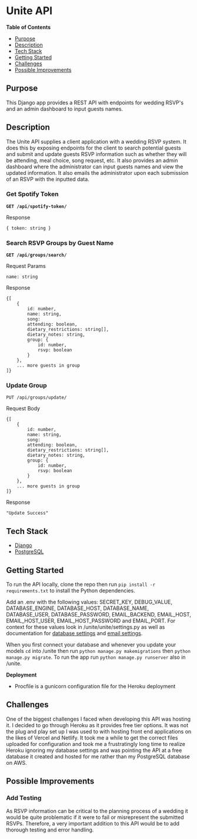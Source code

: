 
# Unite API

**Table of Contents**
- [Purpose](#purpose)
- [Description](#description)
- [Tech Stack](#tech-stack)
- [Getting Started](#getting-started)
- [Challenges](#challenges)
- [Possible Improvements](#possible-improvements)

## Purpose
This Django app provides a REST API with endpoints for wedding RSVP's and an admin dashboard to input guests names.

## Description
The Unite API supplies a client application with a wedding RSVP system. It does this by exposing endpoints for the client to search potential guests and submit and update guests RSVP information such as whether they will be attending, meal choice, song request, etc. It also provides an admin dashboard where the administrator can input guests names and view the updated information. It also emails the administrator upon each submission of an RSVP with the inputted data.

### Get Spotify Token
**`GET /api/spotify-token/`**

Response
```
{ token: string }
```

### Search RSVP Groups by Guest Name
**`GET /api/groups/search/`**

Request Params
```
name: string
```

Response
```
{[
    {
        id: number,
        name: string,
        song: 
        attending: boolean,
        dietary_restrictions: string[],
        dietary_notes: string,
        group: {
            id: number,
            rsvp: boolean
        }
    },
    ... more guests in group
]}
```

### Update Group
`PUT /api/groups/update/`

Request Body
```
{[
    {
        id: number,
        name: string,
        song: 
        attending: boolean,
        dietary_restrictions: string[],
        dietary_notes: string,
        group: {
            id: number,
            rsvp: boolean
        }
    },
    ... more guests in group
]}
```

Response
```
"Update Success"
```

## Tech Stack
- [Django](https://docs.djangoproject.com/en/3.2/)
- [PostgreSQL](https://www.postgresql.org/docs/)

## Getting Started
To run the API locally, clone the repo then run `pip install -r requirements.txt` to install the Python dependencies. 

Add an .env with the following values: SECRET_KEY, DEBUG_VALUE, DATABASE_ENGINE, DATABASE_HOST, DATABASE_NAME, DATABASE_USER, DATABASE_PASSWORD, EMAIL_BACKEND, EMAIL_HOST, EMAIL_HOST_USER, EMAIL_HOST_PASSWORD and EMAIL_PORT. For context for these values look in /unite/unite/settings.py as well as documentation for [database settings](https://docs.djangoproject.com/en/3.1/ref/settings/#databases) and [email settings](https://docs.djangoproject.com/en/3.1/ref/settings/#email-backend).

When you first connect your database and whenever you update your models `cd` into /unite then run `python manage.py makemigrations` then `python manage.py migrate`.
To run the app run `python manage.py runserver` also in /unite.

**Deployment**
- Procfile is a gunicorn configuration file for the Heroku deployment

## Challenges
One of the biggest challenges I faced when developing this API was hosting it. I decided to go through Heroku as it provides free tier options. It was not the plug and play set up I was used to with hosting front end applications on the likes of Vercel and Netlify. It took me a while to get the correct files uploaded for configuration and took me a frustratingly long time to realize Heroku ignoring my database settings and was pointing the API at a free database it created and hosted for me rather than my PostgreSQL database on AWS.

## Possible Improvements

### Add Testing
As RSVP information can be critical to the planning process of a wedding it would be quite problematic if it were to fail or misrepresent the submitted RSVPs. Therefore, a very important addition to this API would be to add thorough testing and error handling.
